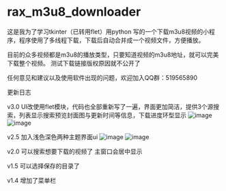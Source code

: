 # rax_m3u8_downloader
这是我为了学习tkinter（已转用flet）用python 写的一个下载m3u8视频的小程序，程序使用了多线程下载，下载后自动合并成一个视频文件，方便播放。

目前的众多视频都是m3u8的播放类型，只要知道视频的m3u8地址，就可以完美下载整个视频。
测试下载链接版权原因就不公开了

任何意见和建议以及使用软件出现的问题，欢迎加入QQ群：519565890 


更新日志

v3.0
UI改使用flet模块，代码也全部重新写了一遍，界面更加简洁，提供3个源搜索，列表显示搜索预览封面图与更新时间等信息，下载进度环型显示
![image](https://github.com/raxar81/rax_m3u8_downloader/assets/16841157/d32873f4-2cf9-42c3-85fa-cacd485bfa8d)
![image](https://github.com/raxar81/rax_m3u8_downloader/assets/16841157/5bb1e026-53aa-4834-8a3b-94d66236e5d4)




v2.5
加入浅色深色两种主题界面ui
![image](https://user-images.githubusercontent.com/16841157/202891079-268739a8-e0c0-443e-b097-27fec6a3ecdc.png)
![image](https://user-images.githubusercontent.com/16841157/202891093-3ce7c628-b973-41bd-a4f3-5896abebb9c2.png)

v2.0
可以搜索想要下载的视频了
主窗口会居中显示

v1.5
可以选择保存的目录了

v1.4
增加了菜单栏
